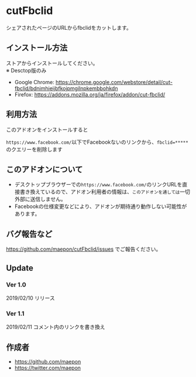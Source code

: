 # cutFbclid

シェアされたページのURLからfbclidをカットします。

## インストール方法

ストアからインストールしてください。<br>
※ Desctop版のみ

- Google Chrome: https://chrome.google.com/webstore/detail/cut-fbclid/bdnimhieijbfkojpmgilnpkembbohkdn
- Firefox: https://addons.mozilla.org/ja/firefox/addon/cut-fbclid/

## 利用方法

このアドオンをインストールすると

`https://www.facebook.com/`以下でFacebookないのリンクから、`fbclid=*****`のクエリーを削除します

## このアドオンについて

- デスクトップブラウザーでの`https://www.facebook.com/`のリンクURLを直接書き換えているので、アドオン利用者の情報は、`このアドオンを通しては`一切外部に送信しません。
- Facebookの仕様変更などにより、アドオンが期待通り動作しない可能性があります。

## バグ報告など

https://github.com/maepon/cutFbclid/issues でご報告ください。

## Update

### Ver 1.0

2019/02/10 リリース

### Ver 1.1

2019/02/11 コメント内のリンクを書き換え

## 作成者

- https://github.com/maepon
- https://twitter.com/maepon

